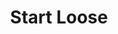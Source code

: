 ---
title: Start Loose
summary: When artists create a piece, they start with the loosest, most general idea they can, then slowly build up more details as the work progresses. This can be applied to almost any type of development.
published: 2024-02-05T22:42:30-06:00
draft: true
tags:
  - Development
  - Coding
  - Practice
---